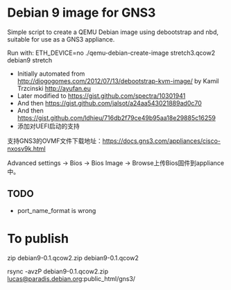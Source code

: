 # Debian 9 image for GNS3

Simple script to create a QEMU Debian image using debootstrap and nbd, suitable for use as a GNS3 appliance.

Run with: ETH_DEVICE=no ./qemu-debian-create-image stretch3.qcow2 debian9 stretch

 * Initially automated from <http://diogogomes.com/2012/07/13/debootstrap-kvm-image/> by Kamil Trzcinski <http://ayufan.eu>
 * Later modified to <https://gist.github.com/spectra/10301941>
 * And then <https://gist.github.com/jalsot/a24aa543021889ad0c70>
 * And then <https://gist.github.com/ldhieu/716db2f79ce49b95aa18e29885c16259>
 * 添加对UEFI启动的支持

支持GNS3的OVMF文件下载地址：<https://docs.gns3.com/appliances/cisco-nxosv9k.html>

Advanced settings -> Bios -> Bios Image -> Browse上传Bios固件到appliance中。

## TODO

* port_name_format is wrong

# To publish

zip debian9-0.1.qcow2.zip debian9-0.1.qcow2

rsync -avzP debian9-0.1.qcow2.zip lucas@paradis.debian.org:public_html/gns3/
